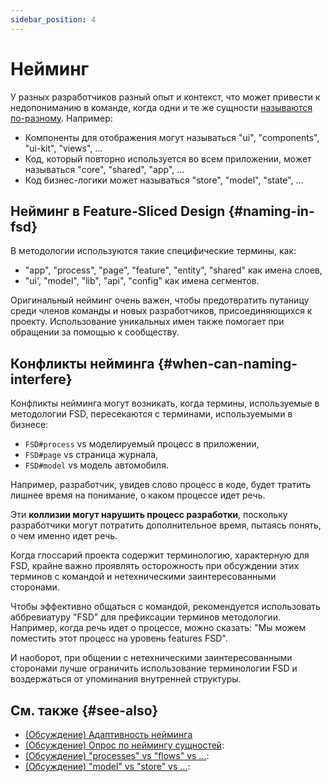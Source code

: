 ```yaml
---
sidebar_position: 4
---
```


# Нейминг

У разных разработчиков разный опыт и контекст, что может привести к недопониманию в команде, когда одни и те же сущности [называются по-разному][disc-src]. Например:

- Компоненты для отображения могут называться "ui", "components", "ui-kit", "views", …
- Код, который повторно используется во всем приложении, может называться "core", "shared", "app", …
- Код бизнес-логики может называться "store", "model", "state", …

## Нейминг в Feature-Sliced Design {#naming-in-fsd}

В методологии используются такие специфические термины, как:

- "app", "process", "page", "feature", "entity", "shared" как имена слоев,
- "ui', "model", "lib", "api", "config" как имена сегментов.

Оригинальный нейминг очень важен, чтобы предотвратить путаницу среди членов команды и новых разработчиков, присоединяющихся к проекту. Использование уникальных имен также помогает при обращении за помощью к сообществу.

## Конфликты нейминга {#when-can-naming-interfere}

Конфликты нейминга могут возникать, когда термины, используемые в методологии FSD, пересекаются с терминами, используемыми в бизнесе:

- `FSD#process` vs моделируемый процесс в приложении,
- `FSD#page` vs страница журнала,
- `FSD#model` vs модель автомобиля.

Например, разработчик, увидев слово процесс в коде, будет тратить лишнее время на понимание, о каком процессе идет речь.

Эти **коллизии могут нарушить процесс разработки**, поскольку разработчики могут потратить дополнительное время, пытаясь понять, о чем именно идет речь.

Когда глоссарий проекта содержит терминологию, характерную для FSD, крайне важно проявлять осторожность при обсуждении этих терминов с командой и нетехническими заинтересованными сторонами.

Чтобы эффективно общаться с командой, рекомендуется использовать аббревиатуру "FSD" для префиксации терминов методологии. Например, когда речь идет о процессе, можно сказать: "Мы можем поместить этот процесс на уровень features FSD".

И наоборот, при общении с нетехническими заинтересованными сторонами лучше ограничить использование терминологии FSD и воздержаться от упоминания внутренней структуры.

## См. также {#see-also}

- [(Обсуждение) Адаптивность нейминга][disc-src]
- [(Обсуждение) Опрос по неймингу сущностей][disc-naming]:
- [(Обсуждение) "processes" vs "flows" vs ...][disc-processes]:
- [(Обсуждение) "model" vs "store" vs ...][disc-model]:

[disc-model]: https://github.com/feature-sliced/documentation/discussions/68
[disc-naming]: https://github.com/feature-sliced/documentation/discussions/31#discussioncomment-464894
[disc-processes]: https://github.com/feature-sliced/documentation/discussions/20
[disc-src]: https://github.com/feature-sliced/documentation/discussions/16
